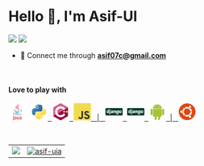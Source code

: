 <h1 align="left">Hello 👋, I'm Asif-Ul</h1>

[![](https://img.shields.io/badge/aasifislam-%23181717?style=for-the-badge&logo=linkedin&logoColor=0077b8&color=000)](https://www.linkedin.com/in/aasifislam)
[![](https://img.shields.io/badge/asif--uia-%23181717?style=for-the-badge&logo=github&logoColor=orange&color=000)](https://github.com/asif-uia)

-   📮 Connect me through **asif07c@gmail.com**

<br />
<h4 align="left">Love to play with</h4>
<p align="left">
	<a href="https://www.java.com" target="_blank"><img src="https://raw.githubusercontent.com/devicons/devicon/master/icons/java/java-original-wordmark.svg" alt="java" width="35" height="35"/></a>&nbsp;
	<a href="https://www.python.org" target="_blank"> <img src="https://raw.githubusercontent.com/devicons/devicon/master/icons/python/python-original.svg" alt="python" width="35" height="35"/>&nbsp;
  	<a href="https://www.w3schools.com/cpp/" target="_blank"> <img src="https://raw.githubusercontent.com/devicons/devicon/master/icons/cplusplus/cplusplus-original.svg" alt="cpp" width="35" height="35"/>&nbsp;
  	<a href="https://developer.mozilla.org/en-US/docs/Web/JavaScript" target="_blank"> <img src="https://raw.githubusercontent.com/devicons/devicon/master/icons/javascript/javascript-original.svg" alt="javascript" width="35" height="35"/> &nbsp;&nbsp;|&nbsp;&nbsp;
  	<a href="https://djangoproject.com" target="_blank"> <img src="https://github.com/devicons/devicon/raw/master/icons/django/django-original.svg" alt="django" width="35" height="35"/>&nbsp;
  	<a href="https://reactjs.org" target="_blank"> <img src="https://github.com/devicons/devicon/raw/master/icons/django/django-original.svg" alt="react" width="35" height="35"/>&nbsp;
  	<a href="https://developers.android.com" target="_blank"> <img src="https://raw.githubusercontent.com/devicons/devicon/master/icons/android/android-plain.svg" alt="android" width="35" height="35"/>&nbsp;&nbsp;|&nbsp;&nbsp;
  	<a href="https://ubuntu.com" target="_blank"> <img src="https://raw.githubusercontent.com/devicons/devicon/master/icons/ubuntu/ubuntu-plain.svg" alt="ubuntu" width="35" height="35"/> 
</p>
</br>
<table>
<tr>
	<td><img src="http://github-readme-streak-stats.herokuapp.com?user=asif-uia&theme=tokyonight&layout=compact&hide=html"/></td>
	<td><img src="https://github-readme-stats.vercel.app/api/top-langs/?username=asif-uia&theme=tokyonight&layout=compact&hide=html" alt="asif-uia"/></td>
</tr>
</table>
